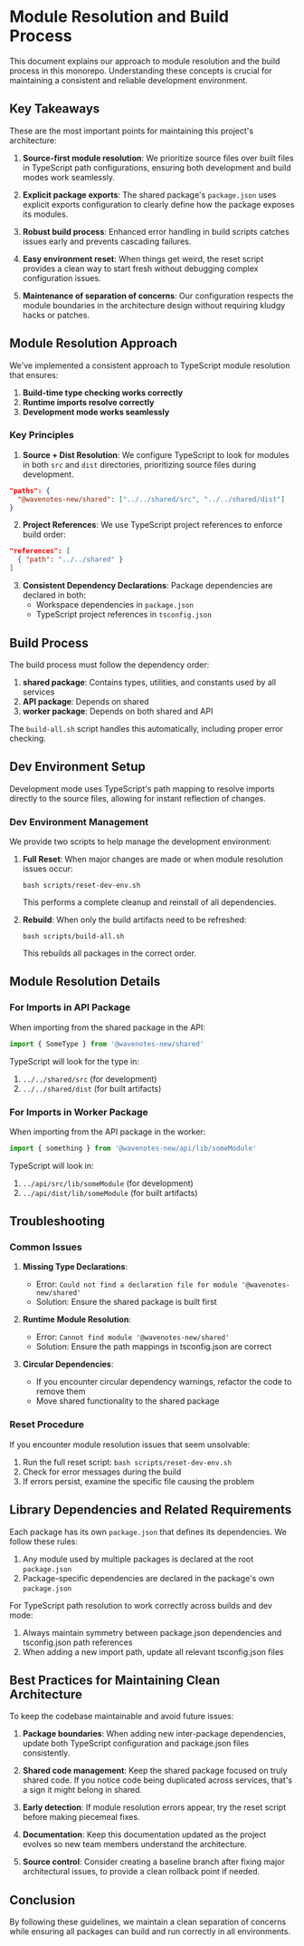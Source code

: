 # Module Resolution and Build Process

This document explains our approach to module resolution and the build process in this monorepo. Understanding these concepts is crucial for maintaining a consistent and reliable development environment.

## Key Takeaways

These are the most important points for maintaining this project's architecture:

1. **Source-first module resolution**: We prioritize source files over built files in TypeScript path configurations, ensuring both development and build modes work seamlessly.

2. **Explicit package exports**: The shared package's `package.json` uses explicit exports configuration to clearly define how the package exposes its modules.

3. **Robust build process**: Enhanced error handling in build scripts catches issues early and prevents cascading failures.

4. **Easy environment reset**: When things get weird, the reset script provides a clean way to start fresh without debugging complex configuration issues.

5. **Maintenance of separation of concerns**: Our configuration respects the module boundaries in the architecture design without requiring kludgy hacks or patches.

## Module Resolution Approach 

We've implemented a consistent approach to TypeScript module resolution that ensures:

1. **Build-time type checking works correctly**
2. **Runtime imports resolve correctly**
3. **Development mode works seamlessly**

### Key Principles

1. **Source + Dist Resolution**: We configure TypeScript to look for modules in both `src` and `dist` directories, prioritizing source files during development.

```json
"paths": {
  "@wavenotes-new/shared": ["../../shared/src", "../../shared/dist"]
}
```

2. **Project References**: We use TypeScript project references to enforce build order:

```json
"references": [
  { "path": "../../shared" }
]
```

3. **Consistent Dependency Declarations**: Package dependencies are declared in both:
   - Workspace dependencies in `package.json`
   - TypeScript project references in `tsconfig.json`

## Build Process

The build process must follow the dependency order:

1. **shared package**: Contains types, utilities, and constants used by all services
2. **API package**: Depends on shared
3. **worker package**: Depends on both shared and API

The `build-all.sh` script handles this automatically, including proper error checking.

## Dev Environment Setup

Development mode uses TypeScript's path mapping to resolve imports directly to the source files, allowing for instant reflection of changes.

### Dev Environment Management

We provide two scripts to help manage the development environment:

1. **Full Reset**: When major changes are made or when module resolution issues occur:
   ```
   bash scripts/reset-dev-env.sh
   ```
   This performs a complete cleanup and reinstall of all dependencies.

2. **Rebuild**: When only the build artifacts need to be refreshed:
   ```
   bash scripts/build-all.sh
   ```
   This rebuilds all packages in the correct order.

## Module Resolution Details

### For Imports in API Package

When importing from the shared package in the API:

```typescript
import { SomeType } from '@wavenotes-new/shared'
```

TypeScript will look for the type in:
1. `../../shared/src` (for development)
2. `../../shared/dist` (for built artifacts)

### For Imports in Worker Package

When importing from the API package in the worker:

```typescript
import { something } from '@wavenotes-new/api/lib/someModule'
```

TypeScript will look in:
1. `../api/src/lib/someModule` (for development)
2. `../api/dist/lib/someModule` (for built artifacts)

## Troubleshooting

### Common Issues

1. **Missing Type Declarations**:
   - Error: `Could not find a declaration file for module '@wavenotes-new/shared'`
   - Solution: Ensure the shared package is built first

2. **Runtime Module Resolution**:
   - Error: `Cannot find module '@wavenotes-new/shared'`
   - Solution: Ensure the path mappings in tsconfig.json are correct

3. **Circular Dependencies**:
   - If you encounter circular dependency warnings, refactor the code to remove them
   - Move shared functionality to the shared package

### Reset Procedure

If you encounter module resolution issues that seem unsolvable:

1. Run the full reset script: `bash scripts/reset-dev-env.sh`
2. Check for error messages during the build
3. If errors persist, examine the specific file causing the problem

## Library Dependencies and Related Requirements  

Each package has its own `package.json` that defines its dependencies. We follow these rules:

1. Any module used by multiple packages is declared at the root `package.json`
2. Package-specific dependencies are declared in the package's own `package.json`

For TypeScript path resolution to work correctly across builds and dev mode:

1. Always maintain symmetry between package.json dependencies and tsconfig.json path references
2. When adding a new import path, update all relevant tsconfig.json files

## Best Practices for Maintaining Clean Architecture

To keep the codebase maintainable and avoid future issues:

1. **Package boundaries**: When adding new inter-package dependencies, update both TypeScript configuration and package.json files consistently.

2. **Shared code management**: Keep the shared package focused on truly shared code. If you notice code being duplicated across services, that's a sign it might belong in shared.

3. **Early detection**: If module resolution errors appear, try the reset script before making piecemeal fixes.

4. **Documentation**: Keep this documentation updated as the project evolves so new team members understand the architecture.

5. **Source control**: Consider creating a baseline branch after fixing major architectural issues, to provide a clean rollback point if needed.

## Conclusion

By following these guidelines, we maintain a clean separation of concerns while ensuring all packages can build and run correctly in all environments. 